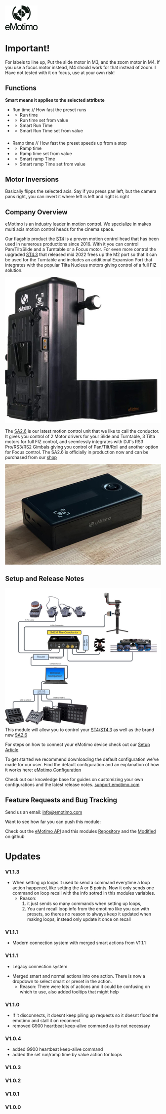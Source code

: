 ![eMotimo Logo](logo.png)

# Important!
For labels to line up, Put the slide motor in M3, and the zoom motor in M4.
If you use a focus motor instead, M4 should work for that instead of zoom.
I Have not tested with it on focus, use at your own risk!


## Functions
**Smart means it applies to the selected attribute**
* Run time // How fast the preset runs
* * Run time
* * Run time set from value
* * Smart Run Time
* * Smart Run Time set from value
###
* Ramp time // How fast the preset speeds up from a stop
* * Ramp time
* * Ramp time set from value
* * Smart ramp Time
* * Smart ramp Time set from value

## Motor Inversions
Basically flipps the selected axis. Say if you press pan left, but the camera pans right, you can invert it where left is left and right is right

## Company Overview
eMotimo is an industry leader in motion control. We specialize in makes multi axis motion control heads for the cinema space. 

Our flagship product the [ST4](https://emotimo.com/products/st4?variant=18140355887201) is a proven motion control head that has been used in numerous productions since 2016. With it you can control Pan/Tilt/Slide and a Turntable or a Focus motor. For even more control the upgraded [ST4.3](https://emotimo.com/products/st4?variant=42138608140469) that released mid 2022 frees up the M2 port so that it can be used for the Turntable and includes an additional Expansion Port that integrates with the popular Tilta Nucleus motors giving control of a full FIZ solution.

![ST4](ST4.jpg)


The [SA2.6](https://emotimo.com/pages/sa2point6) is our latest motion control unit that we like to call the conductor. It gives you control of 2 Motor drivers for your Slide and Turntable, 3 Tilta motors for full FIZ control, and seemlessly integrates with DJI's RS3 Pro/RS3/RS2 Gimbals giving you control of Pan/Tilt/Roll and another option for Focus control. The SA2.6 is officially in production now and can be purchased from our [shop](https://emotimo.com/products/sa2-6-controller?_pos=2&_psq=SA&_ss=e&_v=1.0&variant=42925931462837)

![SA2.6](SA2.6.jpg)

## Setup and Release Notes 
![StreamdeckArchitecture](StreamDeckArchitecture_092023.jpg)
This module will allow you to control your [ST4](https://emotimo.com/products/st4?variant=18140355887201)/[ST4.3](https://emotimo.com/products/st4?variant=42138608140469) as well as the brand new [SA2.6](https://emotimo.com/pages/sa2point6)

For steps on how to connect your eMotimo device check out our [Setup Article](https://support.emotimo.com/hc/en-us/articles/16468918293773-1-Getting-Started-ST4-ST4-3)

To get started we recommend downloading the default configuration we've made for our user. Find the default configuration and an explanation of how it works here: [eMotimo Configuration](https://support.emotimo.com/hc/en-us/articles/16472089694221-2-Stream-Deck-Configuration)

Check out our knowledge base for guides on customizing your own configurations and the latest release notes.
[support.emotimo.com](https://support.emotimo.com/hc/en-us/categories/360003772632-StreamDeck-and-BitFocus-Companion-with-the-eMotimo-ST4-and-ST4-3)

## Feature Requests and Bug Tracking
Send us an email: info@emotimo.com

Want to see how far you can push this module:

Check out the [eMotimo API](https://support.emotimo.com/hc/en-us/articles/360007015111-The-eMotimo-ST4-API) and this modules [Repository](https://github.com/bitfocus/companion-module-emotimo-st4) and the [Modified](https://github.com/GermyCode/companion-module-fm-emotimo) on github


# Updates
### V1.1.3
* When setting up loops it used to send a command everytime a loop action happened, like setting the A or B points. Now it only sends one command on loop recall with the info sotred in this modules variables. 
  * Reason: 
    1. it just sends so many commands when setting up loops, 
    2. You cant recall loop info from the emotimo like you can with presets, so theres no reason to always keep it updated when making loops, instead only update it once on recall

### V1.1.1
* Modern connection system with merged smart actions from V1.1.1

### V1.1.1
* Legacy connection system
- Merged smart and normal actions into one action. There is now a dropdown to select smart or preset in the action. 
  * Reason: There were lots of actions and it could be confusing on which to use, also added tooltips that might help

### V1.1.0
* If it disconnects, it doesnt keep piling up requests so it doesnt flood the emotimo and stall it on reconnect
* removed G900 heartbeat keep-alive command as its not necessary

### V1.0.4
* added G900 heartbeat keep-alive command
* added the set run/ramp time by value action for loops

### V1.0.3

### V1.0.2

### V1.0.1

### V1.0.0
